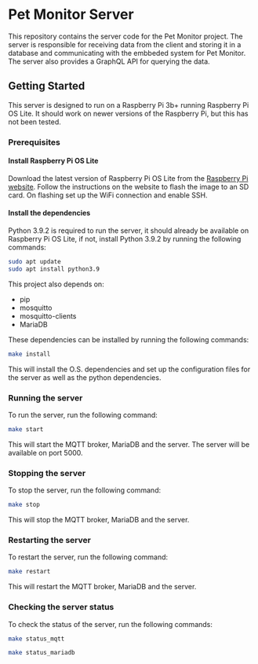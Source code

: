 # Pet Monitor Server

This repository contains the server code for the Pet Monitor project. The server is responsible for receiving data from the client and storing it in a database and communicating with the embbeded system for Pet Monitor. The server also provides a GraphQL API for querying the data. 

## Getting Started

This server is designed to run on a Raspberry Pi 3b+ running Raspberry Pi OS Lite. It should work on newer versions of the Raspberry Pi, but this has not been tested.

### Prerequisites

#### Install Raspberry Pi OS Lite

Download the latest version of Raspberry Pi OS Lite from the [Raspberry Pi website](https://www.raspberrypi.org/software/operating-systems/). Follow the instructions on the website to flash the image to an SD card. On flashing set up the WiFi connection and enable SSH.

#### Install the dependencies

Python 3.9.2 is required to run the server, it should already be available on Raspberry Pi OS Lite, if not, install Python 3.9.2 by running the following commands:

```bash
sudo apt update
sudo apt install python3.9
```

This project also depends on:
- pip
- mosquitto
- mosquitto-clients
- MariaDB

These dependencies can be installed by running the following commands:

```bash
make install
```

This will install the O.S. dependencies and set up the configuration files for the server as well as the python dependencies.

### Running the server

To run the server, run the following command:

```bash
make start
```

This will start the MQTT broker, MariaDB and the server. The server will be available on port 5000.

### Stopping the server

To stop the server, run the following command:

```bash
make stop
```

This will stop the MQTT broker, MariaDB and the server.

### Restarting the server

To restart the server, run the following command:

```bash
make restart
```

This will restart the MQTT broker, MariaDB and the server.

### Checking the server status

To check the status of the server, run the following commands:

```bash
make status_mqtt
```

```bash
make status_mariadb
```
